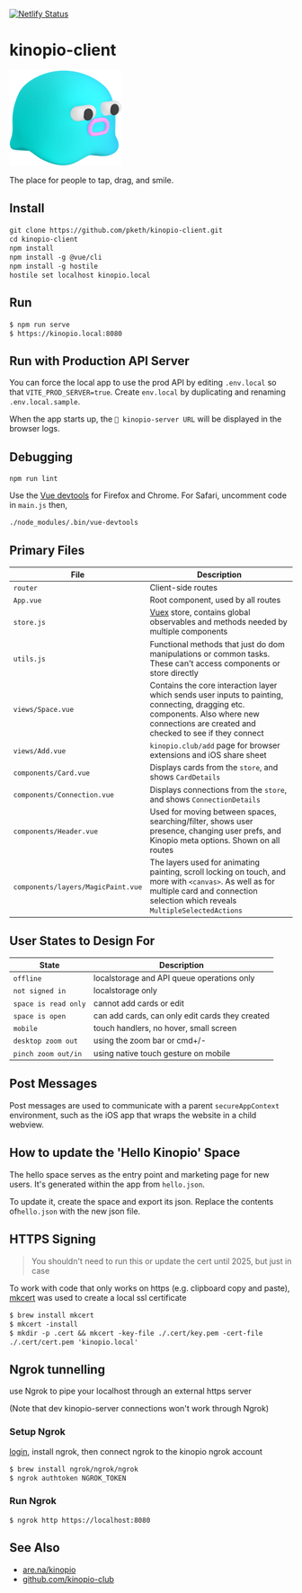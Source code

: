 [![Netlify Status](https://api.netlify.com/api/v1/badges/f8ef64eb-39f9-46c6-b042-635a8704cc42/deploy-status)](https://app.netlify.com/sites/kinopio-client/deploys)

# kinopio-client

<img src="./src/assets/logo-base.png" alt="logo" width="200">

The place for people to tap, drag, and smile.

## Install

```
git clone https://github.com/pketh/kinopio-client.git
cd kinopio-client
npm install
npm install -g @vue/cli
npm install -g hostile
hostile set localhost kinopio.local
```

## Run

```
$ npm run serve
$ https://kinopio.local:8080
```

## Run with Production API Server

You can force the local app to use the prod API by editing `.env.local` so that `VITE_PROD_SERVER=true`. Create `env.local` by duplicating and renaming `.env.local.sample`.

When the app starts up, the `🐸 kinopio-server URL` will be displayed in the browser logs.

## Debugging

	npm run lint

Use the [Vue devtools](https://github.com/vuejs/vue-devtools) for Firefox and Chrome. For Safari, uncomment code in `main.js` then,

	./node_modules/.bin/vue-devtools

## Primary Files

| File | Description |
| ------------- |-------------|
| `router` | Client-side routes |
| `App.vue` | Root component, used by all routes|
| `store.js` | [Vuex](https://vuex.vuejs.org/) store, contains global observables and methods needed by multiple components |
| `utils.js` | Functional methods that just do dom manipulations or common tasks. These can't access components or store directly |
| `views/Space.vue` | Contains the core interaction layer which sends user inputs to painting, connecting, dragging etc. components. Also where new connections are created and checked to see if they connect |
| `views/Add.vue` | `kinopio.club/add` page for browser extensions and iOS share sheet |
| `components/Card.vue` | Displays cards from the `store`, and shows `CardDetails` |
| `components/Connection.vue` | Displays connections from the `store`, and shows `ConnectionDetails` |
| `components/Header.vue` | Used for moving between spaces, searching/filter, shows user presence, changing user prefs, and Kinopio meta options. Shown on all routes |
| `components/layers/MagicPaint.vue` | The layers used for animating painting, scroll locking on touch, and more with `<canvas>`. As well as for multiple card and connection selection which reveals `MultipleSelectedActions` |

## User States to Design For

| State | Description |
| ------------- |-------------|
| `offline` | localstorage and API queue operations only |
| `not signed in` | localstorage only |
| `space is read only` | cannot add cards or edit |
| `space is open` | can add cards, can only edit cards they created |
| `mobile` | touch handlers, no hover, small screen |
| `desktop zoom out` | using the zoom bar or cmd+/- |
| `pinch zoom out/in` | using native touch gesture on mobile |

## Post Messages

Post messages are used to communicate with a parent `secureAppContext` environment, such as the iOS app that wraps the website in a child webview.

## How to update the 'Hello Kinopio' Space

The hello space serves as the entry point and marketing page for new users. It's generated within the app from `hello.json`.

To update it, create the space and export its json. Replace the contents of`hello.json` with the new json file.

## HTTPS Signing

> You shouldn't need to run this or update the cert until 2025, but just in case

To work with code that only works on https (e.g. clipboard copy and paste), [mkcert](https://github.com/FiloSottile/mkcert) was used to create a local ssl certificate

    $ brew install mkcert
    $ mkcert -install
	$ mkdir -p .cert && mkcert -key-file ./.cert/key.pem -cert-file ./.cert/cert.pem 'kinopio.local'

## Ngrok tunnelling

use Ngrok to pipe your localhost through an external https server

(Note that dev kinopio-server connections won't work through Ngrok)

### Setup Ngrok

[login](http://ngrok.com), install ngrok, then connect ngrok to the kinopio ngrok account

    $ brew install ngrok/ngrok/ngrok
    $ ngrok authtoken NGROK_TOKEN

### Run Ngrok

    $ ngrok http https://localhost:8080

## See Also

- [are.na/kinopio](https://www.are.na/kinopio)
- [github.com/kinopio-club](https://github.com/kinopio-club)
